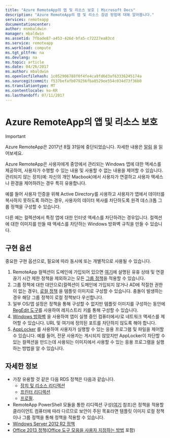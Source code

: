 ```yaml
---
title: "Azure RemoteApp의 앱 및 리소스 보호 | Microsoft Docs"
description: "Azure RemoteApp의 앱 및 리소스 잠금 방법에 대해 알아봅니다."
services: remoteapp
documentationcenter: 
author: msmbaldwin
manager: mbaldwin
ms.assetid: 7fbade87-a453-426d-bfa5-c72227ea83cd
ms.service: remoteapp
ms.workload: compute
ms.tgt_pltfrm: na
ms.devlang: na
ms.topic: article
ms.date: 04/26/2017
ms.author: mbaldwin
ms.openlocfilehash: 1c052906788f0f4fe4ca9fd6d3af63336245174a
ms.sourcegitcommit: f537befafb079256fba0529ee554c034d73f36b0
ms.translationtype: MT
ms.contentlocale: ko-KR
ms.lasthandoff: 07/11/2017
---
```

# <a name="secure-apps-and-resources-in-azure-remoteapp"></a>Azure RemoteApp의 앱 및 리소스 보호
> [!IMPORTANT]
> Azure RemoteApp은 2017년 8월 31일에 중단되었습니다. 자세한 내용은 [알림](https://go.microsoft.com/fwlink/?linkid=821148) 을 읽어보세요.
> 
> 

Azure RemoteApp은 사용자에게 중앙에서 관리되는 Windows 앱에 대한 액세스를 제공하여, 사용자가 수행할 수 있는 내용 및 사용할 수 없는 내용을 제어할 수 있습니다.  관리되지 않는 장치(예: 자신의 개인 Macbook)에서 사용자가 연결하고 사용자 액세스나 환경을 제어하려는 경우 특히 유용합니다.

예를 들어 사용자 인증을 위해 Active Directory를 사용하고 사용자가 앱에서 데이터를 복사하지 못하도록 하려는 경우, 사용자의 데이터 복사를 차단하도록 원격 데스크톱 그룹 정책을 구성할 수 있습니다.

다른 예는 컬렉션에서 특정 앱에 대한 인터넷 액세스를 차단하려는 경우입니다. 컬렉션에 대한 이미지를 만들 때 액세스를 차단하는 Windows 방화벽 규칙을 만들 수 있습니다.

## <a name="implementation-options"></a>구현 옵션
  중요한 구현 옵션으로, 필요에 따라 동시에 또는 개별적으로 사용될 수 있습니다.

1. RemoteApp 컬렉션이 도메인에 가입되어 있으면 [여기](../azure-subscription-service-limits.md)에 설명된 유휴 상태 및 연결 끊기 시간 제한 정책을 제외하고는 모든 [그룹 정책](https://technet.microsoft.com/library/cc725828.aspx)을 적용할 수 있습니다.
2. 그룹 정책에 대한 대안으로(컬렉션이 도메인에 가입되지 않거나 AD에 적절한 권한이 없는 경우), [로컬 정책](https://technet.microsoft.com/library/cc775702.aspx) 을 템플릿 이미지로 구성할 수 있습니다.  충돌이 발생하는 경우 해당 그룹 정책이 로컬 정책보다 우선합니다.
3. 일부 OS/앱 설정은 정책을 통해 구성할 수 없지만 템플릿 이미지를 구성하는 동안에 [RegEdit 도구](remoteapp-hybridtrouble.md)를 사용하여 레지스트리 키를 통해 구성할 수 있습니다.
4. [Windows 방화벽](http://windows.microsoft.com/en-US/windows-8/Windows-Firewall-from-start-to-finish) 을 사용하여 앱이 실행 중인 컴퓨터에서/로 네트워크 액세스를 제어할 수 있습니다. URL 및 여기에 정의된 포트를 차단하지 않도록 해야 합니다.
5. [AppLocker](https://technet.microsoft.com/library/hh831440.aspx) 를 사용하여 사용자가 실행할 수 있는 응용 프로그램 및 파일을 제어할 수 있습니다. 예를 들어, 전문 사용자는 게시되지 않았지만 AppLocker이 차단할 수 있는 컬렉션을 만드는데 사용되는 이미지에서 사용할 수 있는 응용 프로그램을 실행하는 방법을 알 수 있습니다.

## <a name="detailed-information"></a>자세한 정보
* 가장 유용할 것 같은 다음 RDS 정책은 다음과 같습니다.
  * [장치 및 리소스 리디렉션](https://technet.microsoft.com/library/ee791794.aspx)
  * [프린터 리디렉션](https://technet.microsoft.com/library/ee791784.aspx)
  * [프로필](https://technet.microsoft.com/library/ee791865.aspx).
* RemoteApp PowerShell 모듈을 통한 리디렉션 구성([여기](remoteapp-redirection.md) 참조)은 정책을 적용할 클라이언트 컴퓨터에 따라 다르므로 보안이 주된 목표라면 템플릿 이미지 로컬 정책이나 그룹 정책을 통해 정책을 적용할 수 있습니다.
* [Windows Server 2012 R2 정책](https://technet.microsoft.com/library/hh831791.aspx)
* [Office 2013 정책](https://technet.microsoft.com/library/cc178969.aspx)([Office 도구 모음을 사용자 지정하는 방법](https://technet.microsoft.com/library/cc179143.aspx) 포함)

